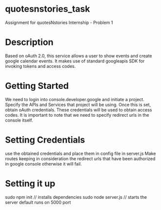 # quotesnstories_task
Assignment for quotesNstories Internship - Problem 1

# Description
Based on oAuth 2.0, this service allows a user to show events and create google calendar events.
It makes use of standard googleapis SDK for invoking tokens and access codes.

# Getting Started
We need to login into console.developer.google and initiate a project.
Specify the APIs and Services that project will be using.
Once this is set, obtain oAuth credentials. These credentials will be used to obtain access codes.
It is important to note that we need to specify redirect urls in the console itself.

# Setting Credentials
use the obtained credentials and place them in config file in server.js
Make routes keeping in consideration the redirect urls that have been authorized in google console otherwise it will fail.

# Setting it up
sudo npm init // installs dependencies
sudo node server.js // starts the server default runs on 5000 port

